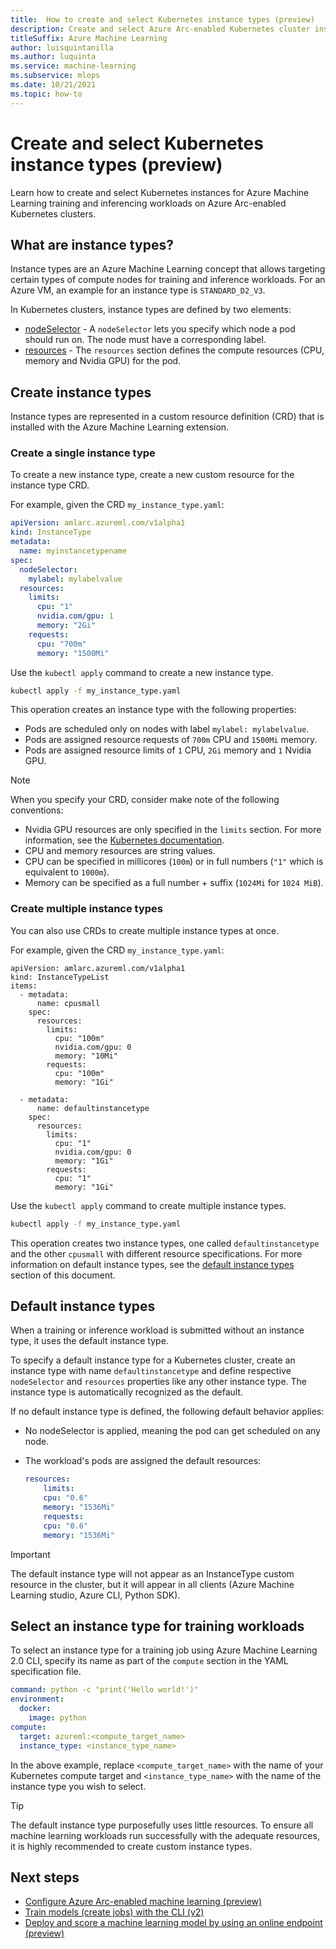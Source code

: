 ```yaml
---
title:  How to create and select Kubernetes instance types (preview)
description: Create and select Azure Arc-enabled Kubernetes cluster instance types for training and inferencing workloads in Azure Machine Learning.
titleSuffix: Azure Machine Learning
author: luisquintanilla
ms.author: luquinta
ms.service: machine-learning
ms.subservice: mlops
ms.date: 10/21/2021
ms.topic: how-to
---
```


# Create and select Kubernetes instance types (preview)

Learn how to create and select Kubernetes instances for Azure Machine Learning training and inferencing workloads on Azure Arc-enabled Kubernetes clusters.

## What are instance types?

Instance types are an Azure Machine Learning concept that allows targeting certain types of compute nodes for training and inference workloads.  For an Azure VM, an example for an instance type is `STANDARD_D2_V3`.

In Kubernetes clusters, instance types are defined by two elements:

* [nodeSelector](https://kubernetes.io/docs/concepts/scheduling-eviction/assign-pod-node/#nodeselector) - A `nodeSelector` lets you specify which node a pod should run on.  The node must have a corresponding label.
* [resources](https://kubernetes.io/docs/concepts/configuration/manage-resources-containers/) - The `resources` section defines the compute resources (CPU, memory and Nvidia GPU) for the pod.

## Create instance types

Instance types are represented in a custom resource definition (CRD) that is installed with the Azure Machine Learning extension.  

### Create a single instance type

To create a new instance type, create a new custom resource for the instance type CRD.  

For example, given the CRD `my_instance_type.yaml`:

```yaml
apiVersion: amlarc.azureml.com/v1alpha1
kind: InstanceType
metadata:
  name: myinstancetypename
spec:
  nodeSelector:
    mylabel: mylabelvalue
  resources:
    limits:
      cpu: "1"
      nvidia.com/gpu: 1
      memory: "2Gi"
    requests:
      cpu: "700m"
      memory: "1500Mi"
```

Use the `kubectl apply` command to create a new instance type.

```bash
kubectl apply -f my_instance_type.yaml
```

This operation creates an instance type with the following properties:

- Pods are scheduled only on nodes with label `mylabel: mylabelvalue`.
- Pods are assigned resource requests of `700m` CPU and `1500Mi` memory. 
- Pods are assigned resource limits of `1` CPU, `2Gi` memory and `1` Nvidia GPU.

> [!NOTE]
> When you specify your CRD, consider make note of the following conventions:
> - Nvidia GPU resources are only specified in the `limits` section.  For more information, see the [Kubernetes documentation](https://kubernetes.io/docs/tasks/manage-gpus/scheduling-gpus/#using-device-plugins).
> - CPU and memory resources are string values.
> - CPU can be specified in millicores (`100m`) or in full numbers (`"1"` which is equivalent to `1000m`).
> - Memory can be specified as a full number + suffix (`1024Mi` for `1024 MiB`).

### Create multiple instance types

You can also use CRDs to create multiple instance types at once.

For example, given the CRD `my_instance_type.yaml`:

```
apiVersion: amlarc.azureml.com/v1alpha1
kind: InstanceTypeList
items:
  - metadata:
      name: cpusmall
    spec:
      resources:
        limits:
          cpu: "100m"
          nvidia.com/gpu: 0
          memory: "10Mi"
        requests:
          cpu: "100m"
          memory: "1Gi"

  - metadata:
      name: defaultinstancetype
    spec:
      resources:
        limits:
          cpu: "1"
          nvidia.com/gpu: 0
          memory: "1Gi"
        requests:
          cpu: "1"
          memory: "1Gi" 
```

Use the `kubectl apply` command to create multiple instance types.

```bash
kubectl apply -f my_instance_type.yaml
``` 

This operation creates two instance types, one called `defaultinstancetype` and the other `cpusmall` with different resource specifications. For more information on default instance types, see the [default instance types](#default-instance-types) section of this document.

## Default instance types

When a training or inference workload is submitted without an instance type, it uses the default instance type.  

To specify a default instance type for a Kubernetes cluster, create an instance type with name `defaultinstancetype` and define respective `nodeSelector` and `resources` properties like any other instance type.  The instance type is automatically recognized as the default.

If no default instance type is defined, the following default behavior applies:

* No nodeSelector is applied, meaning the pod can get scheduled on any node.
* The workload's pods are assigned the default resources:

    ```yaml
    resources:
        limits:
        cpu: "0.6"
        memory: "1536Mi"
        requests:
        cpu: "0.6"
        memory: "1536Mi"
    ```

> [!IMPORTANT]
> The default instance type will not appear as an InstanceType custom resource in the cluster, but it will appear in all clients (Azure Machine Learning studio, Azure CLI, Python SDK).

## Select an instance type for training workloads

To select an instance type for a training job using Azure Machine Learning 2.0 CLI, specify its name as part of the `compute` section in the YAML specification file.  

```yaml
command: python -c "print('Hello world!')"
environment:
  docker:
    image: python
compute:
  target: azureml:<compute_target_name>
  instance_type: <instance_type_name>
```

In the above example, replace `<compute_target_name>` with the name of your Kubernetes compute target and `<instance_type_name>` with the name of the instance type you wish to select.

> [!TIP]
> The default instance type purposefully uses little resources. To ensure all machine learning workloads run successfully with the adequate resources, it is highly recommended to create custom instance types.

## Next steps

- [Configure Azure Arc-enabled machine learning (preview)](how-to-attach-arc-kubernetes.md)
- [Train models (create jobs) with the CLI (v2)](how-to-train-cli.md)
- [Deploy and score a machine learning model by using an online endpoint (preview)](how-to-deploy-managed-online-endpoints.md)